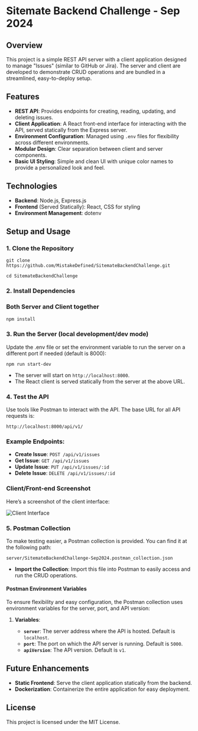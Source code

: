 # Sitemate Backend Challenge - Sep 2024

## Overview

This project is a simple REST API server with a client application designed to manage "Issues" (similar to GitHub or Jira). The server and client are developed to demonstrate CRUD operations and are bundled in a streamlined, easy-to-deploy setup.

## Features

- **REST API**: Provides endpoints for creating, reading, updating, and deleting issues.
- **Client Application**: A React front-end interface for interacting with the API, served statically from the Express server.
- **Environment Configuration**: Managed using `.env` files for flexibility across different environments.
- **Modular Design**: Clear separation between client and server components.
- **Basic UI Styling**: Simple and clean UI with unique color names to provide a personalized look and feel.

## Technologies

- **Backend**: Node.js, Express.js
- **Frontend** (Served Statically): React, CSS for styling
- **Environment Management**: dotenv

## Setup and Usage

### 1. Clone the Repository

```
git clone https://github.com/MistakeDefined/SitemateBackendChallenge.git

cd SitemateBackendChallenge
```

### 2. Install Dependencies

### Both Server and Client together

```bash
npm install
```

<!-- #### Server

```
cd server

npm install
``` -->

### 3. Run the Server (local development/dev mode)

Update the .env file or set the environment variable to run the server on a different port if needed (default is 8000):

`npm run start-dev`

- The server will start on `http://localhost:8000`.
- The React client is served statically from the server at the above URL.

### 4. Test the API

Use tools like Postman to interact with the API. The base URL for all API requests is:

`http://localhost:8000/api/v1/`

### Example Endpoints:

- **Create Issue**: `POST /api/v1/issues`
- **Get Issue**: `GET /api/v1/issues`
- **Update Issue**: `PUT /api/v1/issues/:id`
- **Delete Issue**: `DELETE /api/v1/issues/:id`

### Client/Front-end Screenshot

Here’s a screenshot of the client interface:

![Client Interface](./client/Sitemap-IssuesApp-Frontend.png)

### 5. Postman Collection

To make testing easier, a Postman collection is provided. You can find it at the following path:

`server/SitemateBackendChallenge-Sep2024.postman_collection.json`

- **Import the Collection**: Import this file into Postman to easily access and run the CRUD operations.

#### Postman Environment Variables

To ensure flexibility and easy configuration, the Postman collection uses environment variables for the server, port, and API version:

1.  **Variables**:

    - **`server`**: The server address where the API is hosted. Default is `localhost`.
    - **`port`**: The port on which the API server is running. Default is `5000`.
    - **`apiVersion`**: The API version. Default is `v1`.

## Future Enhancements

- **Static Frontend**: Serve the client application statically from the backend.
- **Dockerization**: Containerize the entire application for easy deployment.

## License

This project is licensed under the MIT License.
